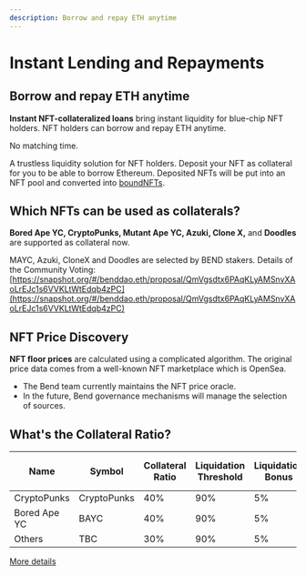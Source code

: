 ```yaml
---
description: Borrow and repay ETH anytime
---
```


# Instant Lending and Repayments

## Borrow and repay ETH anytime

**Instant NFT-collateralized loans** bring instant liquidity for blue-chip NFT holders. NFT holders can borrow and repay ETH anytime.&#x20;

No matching time.&#x20;

A trustless liquidity solution for NFT holders. Deposit your NFT as collateral for you to be able to borrow Ethereum. Deposited NFTs will be put into an NFT pool and converted into [boundNFTs](../protocol-overview/boundnft.md).

## Which NFTs can be used as collaterals?

**Bored Ape YC, CryptoPunks, Mutant Ape YC, Azuki, Clone X,** and **Doodles** are supported as collateral now.

MAYC, Azuki, CloneX and Doodles are selected by BEND stakers. Details of the Community Voting: [https://snapshot.org/#/benddao.eth/proposal/QmVgsdtx6PAqKLyAMSnvXAoLrEJc1s6VVKLtWtEdqb4zPC](https://snapshot.org/#/benddao.eth/proposal/QmVgsdtx6PAqKLyAMSnvXAoLrEJc1s6VVKLtWtEdqb4zPC)

## NFT Price Discovery&#x20;

**NFT floor prices** are calculated using a complicated algorithm. The original price data comes from a well-known NFT marketplace which is OpenSea.&#x20;

* The Bend team currently maintains the NFT price oracle.
* In the future, Bend governance mechanisms will manage the selection of sources.

## What's the Collateral Ratio?

| Name         | Symbol      | Collateral Ratio | Liquidation Threshold | Liquidation Bonus | Redeem Duration (Days) | Auction Duration (Days) | Redeem Fine |
| ------------ | ----------- | ---------------- | --------------------- | ----------------- | ---------------------- | ----------------------- | ----------- |
| CryptoPunks  | CryptoPunks | 40%              | 90%                   | 5%                | 2                      | 2                       | 1%          |
| Bored Ape YC | BAYC        | 40%              | 90%                   | 5%                | 2                      | 2                       | 1%          |
| Others       | TBC         | 30%              | 90%                   | 5%                | 2                      | 2                       | 1%          |

[More details](../risk/nft-risk-parameters.md)

##
